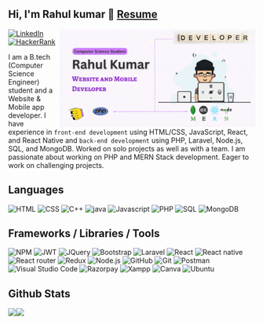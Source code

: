 ## Hi, I'm Rahul kumar 👋 [Resume](https://rkpassin132.github.io/) 

[<img height="200" align="right" alt="header-image" src="src/assets/images/banner.gif" />](#)
[![LinkedIn](https://img.shields.io/badge/linkedin-%230077B5.svg?style=flat-square&logo=linkedin&logoColor=white)](https://linkedin.com/in/rahul-kumar-392a17196)
[![HackerRank](https://img.shields.io/badge/-Hackerrank-2EC866?style=flat-square&logo=HackerRank&logoColor=white)](https://www.hackerrank.com/rkpassin132)

I am a B.tech (Computer Science Engineer) student and a Website & Mobile app developer. I have experience in ``front-end development`` using HTML/CSS, JavaScript, React, and React Native and ``back-end development`` using PHP, Laravel, Node.js, SQL, and MongoDB. Worked on solo projects as well as with a team.
I am passionate about working on PHP and MERN Stack development. Eager to work on challenging projects. 
<br />

## Languages
![HTML](https://img.shields.io/badge/-HTML-05122A?style=for-the-badge&logo=HTML5)
![CSS](https://img.shields.io/badge/-CSS-05122A?style=for-the-badge&logo=CSS3)
![C++](https://img.shields.io/badge/-C++-05122A?style=for-the-badge&logo=c%2B%2B)
![java](https://img.shields.io/badge/-Java-05122A?style=for-the-badge&logo=java)
![Javascript](https://img.shields.io/badge/-Javascript-05122A?style=for-the-badge&logo=javascript)
![PHP](https://img.shields.io/badge/-php-05122A?style=for-the-badge&logo=php)
![SQL](https://img.shields.io/badge/-SQL-05122A?style=for-the-badge&logo=mysql)
![MongoDB](https://img.shields.io/badge/-mongodb-05122A?style=for-the-badge&logo=mongodb)
<br/>

## Frameworks / Libraries / Tools
![NPM](https://img.shields.io/badge/npm-05122A?style=for-the-badge&logo=npm)
![JWT](https://img.shields.io/badge/JWT-05122A?style=for-the-badge&logo=JSON%20web%20tokens)
![JQuery](https://img.shields.io/badge/jQuery-05122A?style=for-the-badge&logo=jquery)
![Bootstrap](https://img.shields.io/badge/-bootstrap-05122A?style=for-the-badge&logo=bootstrap)
![Laravel](https://img.shields.io/badge/-laravel-05122A?style=for-the-badge&logo=laravel)
![React](https://img.shields.io/badge/-React-05122A?style=for-the-badge&logo=react)
![React native](https://img.shields.io/badge/-React_Native-05122A?style=for-the-badge&logo=react)
![React router](https://img.shields.io/badge/-React_Router-05122A?style=for-the-badge&logo=react-router)
![Redux](https://img.shields.io/badge/Redux-05122A?style=for-the-badge&logo=redux)
![Node.js](https://img.shields.io/badge/-node.js-05122A?style=for-the-badge&logo=node.js)
![GitHub](https://img.shields.io/badge/-GitHub-05122A?style=for-the-badge&logo=github)
![Git](https://img.shields.io/badge/-Git-05122A?style=for-the-badge&logo=git)
![Postman](	https://img.shields.io/badge/Postman-05122A?style=for-the-badge&logo=Postman)
![Visual Studio Code](https://img.shields.io/badge/-Visual%20Studio%20Code-05122A?style=for-the-badge&logo=visual-studio-code&logoColor=007ACC)
![Razorpay](https://img.shields.io/badge/Razorpay-05122A?style=for-the-badge&logo=razorpay)
![Xampp](https://img.shields.io/badge/Xampp-05122A?style=for-the-badge&logo=xampp)
![Canva](https://img.shields.io/badge/Canva-05122A?style=for-the-badge&logo=Canva)
![Ubuntu](https://img.shields.io/badge/Ubuntu-05122A?style=for-the-badge&logo=ubuntu)
<br/>

## Github Stats
<img align="left" height="150" src="https://github-readme-stats.vercel.app/api?username=rkpassin132&show_icons=true&locale=en" /> 
<img align="left" height="150" src="https://github-readme-streak-stats.herokuapp.com?user=rkpassin132&mode=weekly)](https://git.io/streak-stats" />
